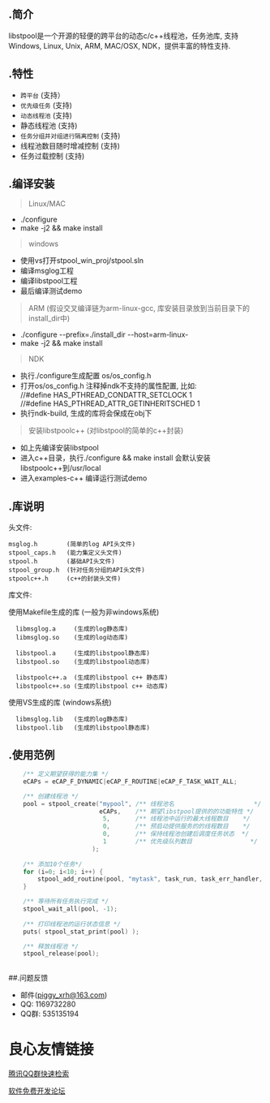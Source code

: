.简介
----
libstpool是一个开源的轻便的跨平台的动态c/c++线程池，任务池库, 支持Windows, Linux, Unix, ARM, MAC/OSX, NDK，提供丰富的特性支持.
			    

.特性
-----
* `跨平台`                      (支持）
* `优先级任务`                  (支持)
* `动态线程池`                  (支持)
* 静态线程池                    (支持)
* `任务分组并对组进行隔离控制`  (支持)
* 线程池数目随时增减控制        (支持)
* 任务过载控制                  (支持)

.编译安装
----
>Linux/MAC
  * ./configure 
  * make -j2 && make install

>windows
  * 使用vs打开stpool_win_proj/stpool.sln
  * 编译msglog工程
  * 编译libstpool工程
  * 最后编译测试demo

>ARM 
  (假设交叉编译链为arm-linux-gcc, 库安装目录放到当前目录下的install_dir中)
  * ./configure --prefix=./install_dir --host=arm-linux-
  * make -j2 && make install

>NDK
 * 执行./configure生成配置 os/os_config.h
 * 打开os/os_config.h 注释掉ndk不支持的属性配置, 比如:  
 //#define HAS_PTHREAD_CONDATTR_SETCLOCK 1  
 //#define HAS_PTHREAD_ATTR_GETINHERITSCHED 1
 * 执行ndk-build, 生成的库将会保成在obj下

>安装libstpoolc++ (对libstpool的简单的c++封装)
 * 如上先编译安装libstpool
 * 进入c++目录，执行./configure && make install 会默认安装libstpoolc++到/usr/local
 * 进入examples-c++ 编译运行测试demo

.库说明
----
头文件: 
	
	msglog.h        (简单的log API头文件)
	stpool_caps.h   (能力集定义头文件)
	stpool.h        (基础API头文件)
	stpool_group.h  (针对任务分组的API头文件)
	stpoolc++.h     (c++的封装头文件)

库文件:

  使用Makefile生成的库 (一般为非windows系统)

	  libmsglog.a     (生成的log静态库)
	  libmsglog.so    (生成的log动态库)

	  libstpool.a     (生成的libstpool静态库)
	  libstpool.so    (生成的libstpool动态库)
	  
	  libstpoolc++.a  (生成的libstpool c++ 静态库)
	  libstpoolc++.so (生成的libstpool c++ 动态库)

  使用VS生成的库 (windows系统)

	  libmsglog.lib   (生成的log静态库)
	  libstpool.lib   (生成的libstpool静态库)
	
.使用范例
-----
```c++
    /** 定义期望获得的能力集 */
    eCAPs = eCAP_F_DYNAMIC|eCAP_F_ROUTINE|eCAP_F_TASK_WAIT_ALL;

	/** 创建线程池 */
	pool = stpool_create("mypool", /** 线程池名                      */
						 eCAPs,    /** 期望libstpool提供的的功能特性 */
	                      5,	   /** 线程池中运行的最大线程数目    */
				          0,	   /** 预启动提供服务的的线程数目    */
				          0,	   /** 保持线程池创建后调度任务状态  */
				          1		   /** 优先级队列数目                */
					   );
	
	/** 添加10个任务*/
	for (i=0; i<10; i++) {
		stpool_add_routine(pool, "mytask", task_run, task_err_handler, NULL, NULL);
	}

	/** 等待所有任务执行完成 */
	stpool_wait_all(pool, -1);
	
	/** 打印线程池的运行状态信息 */
	puts( stpool_stat_print(pool) );

	/** 释放线程池 */
	stpool_release(pool);
	
```
##.问题反馈
* 邮件(piggy_xrh@163.com)
* QQ: 1169732280
* QQ群: 535135194
		
					


 # 良心友情链接

[腾讯QQ群快速检索](http://u.720life.cn/s/8cf73f7c)

[软件免费开发论坛](http://u.720life.cn/s/bbb01dc0)